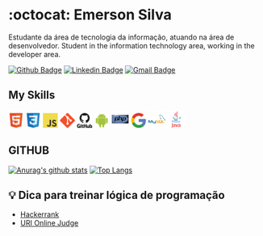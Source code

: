 # :octocat: Emerson Silva

Estudante da área de tecnologia da informação, atuando na área de desenvolvedor.
Student in the information technology area, working in the developer area.

[![Github Badge](https://img.shields.io/badge/-Github-000?style=flat-square&logo=Github&logoColor=white)](https://github.com/Emerson916)
[![Linkedin Badge](https://img.shields.io/badge/-LinkedIn-blue?style=flat-square&logo)](https://www.linkedin.com/in/emerson-silva-32441717a/)
[![Gmail Badge](https://img.shields.io/badge/-Gmail-c14438?style=flat-square&logo=Gmail&logoColor=white)](mailto:emersons.a296@gmail.com)


## My Skills

<img src="https://raw.githubusercontent.com/devicons/devicon/master/icons/html5/html5-original.svg" alt="HTML5" width="30" heigth="30" style="max-width:100%;" title="HTML5"></img>
<img src="https://raw.githubusercontent.com/devicons/devicon/master/icons/css3/css3-original.svg" alt="CSS3" width="30" heigth="30" style="max-width:100%;" title="CSS3"></img>
<img src="https://raw.githubusercontent.com/devicons/devicon/master/icons/javascript/javascript-original.svg" alt="JavaScript" width="30" heigth="30" style="max-width:100%;" title="JavaScript"></img>
<img src="https://raw.githubusercontent.com/devicons/devicon/master/icons/git/git-original.svg" alt="Git" width="30" heigth="30" style="max-width:100%;" title="Git"></img>
<img src="https://raw.githubusercontent.com/devicons/devicon/master/icons/github/github-original-wordmark.svg" alt="GitHub" width="30" heigth="30" style="max-width:100%;" title="GitHub"></img>
<img src="https://raw.githubusercontent.com/devicons/devicon/master/icons/android/android-original.svg" alt="Android" width="30" heigth="30" style="max-width:100%;" title="Android"></img>
<img src="https://raw.githubusercontent.com/devicons/devicon/master/icons/php/php-original.svg" alt="php" width="35" heigth="35" style="max-width:100%;" title="php"></img>
<img src="https://raw.githubusercontent.com/devicons/devicon/master/icons/google/google-original.svg" alt="Google"  width="30" heigth="30" style="max-width:100%;" title="Google"></img>
<img src="https://raw.githubusercontent.com/devicons/devicon/master/icons/mysql/mysql-original-wordmark.svg" alt="MySql" width="35" heigth="35" style="max-width:100%;" title="MySql"></img>
<img src="https://raw.githubusercontent.com/devicons/devicon/master/icons/java/java-original-wordmark.svg" alt="Java" width="35" heigth="35" style="max-width:100%;" title="Java"></img>


## GITHUB

[![Anurag's github stats]( https://github-readme-stats.vercel.app/api?username=Emerson916&show_icons=true&hide=contribs,prs&cache_seconds=86400&theme=radical)](https://github.com/anuraghazra/github-readme-stats)
[![Top Langs](https://github-readme-stats.vercel.app/api/top-langs/?username=Emerson916&layout=compact&&repo=github-readme-stats&cache_seconds=86400&theme=radical)](https://github.com/Emerson916/github-readme-stats)

## 💡 Dica para treinar lógica de programação

- [Hackerrank](https://www.hackerrank.com/)
- [URI Online Judge](https://www.urionlinejudge.com.br/judge/en/login)

